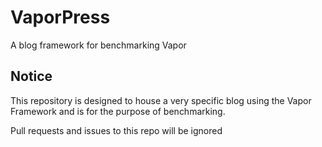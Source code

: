 # VaporPress
A blog framework for benchmarking Vapor

## Notice
This repository is designed to house a very specific blog using the Vapor Framework and is for the purpose of benchmarking. 

Pull requests and issues to this repo will be ignored
